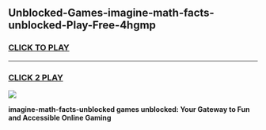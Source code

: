 
## Unblocked-Games-imagine-math-facts-unblocked-Play-Free-4hgmp
<h3>
<a href="https://premium76.site?title=imagine-math-facts-unblocked&ref=18A1">CLICK TO PLAY</a></h3>
<hr>

<h3>
<a href="https://premium76.site?title=imagine-math-facts-unblocked&ref=18A1">CLICK 2 PLAY</a>
  
</h3>

<a href="https://premium76.site?title=imagine-math-facts-unblocked&ref=18A1"><img src="https://clearcache.store/games.png"></a>


**imagine-math-facts-unblocked games unblocked: Your Gateway to Fun and Accessible Online Gaming**
